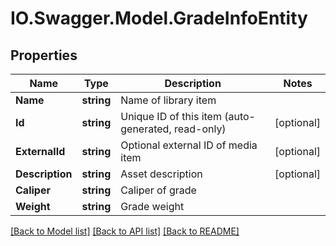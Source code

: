 # IO.Swagger.Model.GradeInfoEntity
## Properties

Name | Type | Description | Notes
------------ | ------------- | ------------- | -------------
**Name** | **string** | Name of library item | 
**Id** | **string** | Unique ID of this item (auto-generated, read-only) | [optional] 
**ExternalId** | **string** | Optional external ID of media item | [optional] 
**Description** | **string** | Asset description | [optional] 
**Caliper** | **string** | Caliper of grade | 
**Weight** | **string** | Grade weight | 

[[Back to Model list]](../README.md#documentation-for-models) [[Back to API list]](../README.md#documentation-for-api-endpoints) [[Back to README]](../README.md)


